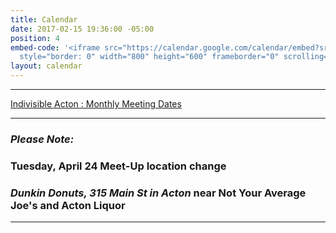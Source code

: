 ```yaml
---
title: Calendar
date: 2017-02-15 19:36:00 -05:00
position: 4
embed-code: '<iframe src="https://calendar.google.com/calendar/embed?src=indivisible.acton.ma%40gmail.com&ctz=America/New_York"
  style="border: 0" width="800" height="600" frameborder="0" scrolling="no"></iframe>'
layout: calendar
---
```


---

[Indivisible Acton : Monthly Meeting Dates](http://www.indivisibleacton.org/events/indivisible-acton-monthly-meetings.html)

---

### *Please Note:*

### Tuesday, April 24 Meet-Up location change

### *Dunkin Donuts, 315 Main St in Acton* near Not Your Average Joe's and Acton Liquor

---